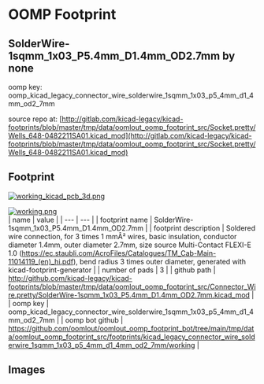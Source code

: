 # OOMP Footprint  
## SolderWire-1sqmm_1x03_P5.4mm_D1.4mm_OD2.7mm  by none  
  
oomp key: oomp_kicad_legacy_connector_wire_solderwire_1sqmm_1x03_p5_4mm_d1_4mm_od2_7mm  
  
source repo at: [http://gitlab.com/kicad-legacy/kicad-footprints/blob/master/tmp/data/oomlout_oomp_footprint_src/Socket.pretty/Wells_648-0482211SA01.kicad_mod](http://gitlab.com/kicad-legacy/kicad-footprints/blob/master/tmp/data/oomlout_oomp_footprint_src/Socket.pretty/Wells_648-0482211SA01.kicad_mod)  
## Footprint  
  
[![working_kicad_pcb_3d.png](working_kicad_pcb_3d_600.png)](working_kicad_pcb_3d.png)  
  
[![working.png](working_600.png)](working.png)  
| name | value | 
| --- | --- | 
| footprint name | SolderWire-1sqmm_1x03_P5.4mm_D1.4mm_OD2.7mm | 
| footprint description | Soldered wire connection, for 3 times 1 mmÂ² wires, basic insulation, conductor diameter 1.4mm, outer diameter 2.7mm, size source Multi-Contact FLEXI-E 1.0 (https://ec.staubli.com/AcroFiles/Catalogues/TM_Cab-Main-11014119_(en)_hi.pdf), bend radius 3 times outer diameter, generated with kicad-footprint-generator | 
| number of pads | 3 | 
| github path | http://github.com/kicad-legacy/kicad-footprints/blob/master/tmp/data/oomlout_oomp_footprint_src/Connector_Wire.pretty/SolderWire-1sqmm_1x03_P5.4mm_D1.4mm_OD2.7mm.kicad_mod | 
| oomp key | oomp_kicad_legacy_connector_wire_solderwire_1sqmm_1x03_p5_4mm_d1_4mm_od2_7mm | 
| oomp bot github | https://github.com/oomlout/oomlout_oomp_footprint_bot/tree/main/tmp/data/oomlout_oomp_footprint_src/footprints/kicad_legacy_connector_wire_solderwire_1sqmm_1x03_p5_4mm_d1_4mm_od2_7mm/working | 
## Images  
